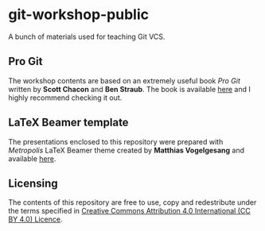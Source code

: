 # git-workshop-public
A bunch of materials used for teaching Git VCS.

## Pro Git
The workshop contents are based on an extremely useful book *Pro Git* written by **Scott Chacon** and **Ben Straub**. The book is available [here](https://git-scm.com/book/en/v2 "Get Pro Git book") and I highly recommend checking it out.

## LaTeX Beamer template
The presentations enclosed to this repository were prepared with *Metropolis* LaTeX Beamer theme created by **Matthias Vogelgesang** and available [here](https://github.com/matze/mtheme "Get Metropolis LaTeX Beamer theme").

## Licensing
The contents of this repository are free to use, copy and redestribute under the terms specified in [Creative Commons Attribution 4.0 International (CC BY 4.0) Licence](https://creativecommons.org/licenses/by/4.0/).
